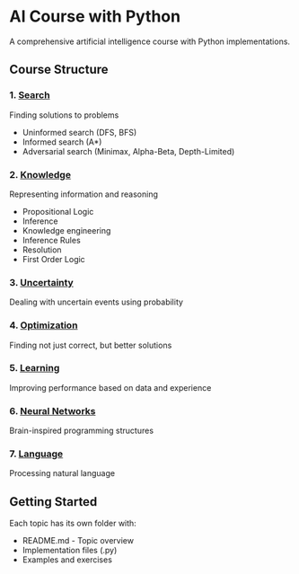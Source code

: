 # AI Course with Python

A comprehensive artificial intelligence course with Python implementations.

## Course Structure

### 1. [Search](./search/)
Finding solutions to problems
- Uninformed search (DFS, BFS)
- Informed search (A*)
- Adversarial search (Minimax, Alpha-Beta, Depth-Limited)

### 2. [Knowledge](./knowledge/)
Representing information and reasoning
- Propositional Logic
- Inference
- Knowledge engineering
- Inference Rules
- Resolution
- First Order Logic

### 3. [Uncertainty](./uncertainty/)
Dealing with uncertain events using probability

### 4. [Optimization](./optimization/)
Finding not just correct, but better solutions

### 5. [Learning](./learning/)
Improving performance based on data and experience

### 6. [Neural Networks](./neural_networks/)
Brain-inspired programming structures

### 7. [Language](./language/)
Processing natural language

## Getting Started

Each topic has its own folder with:
- README.md - Topic overview
- Implementation files (.py)
- Examples and exercises
